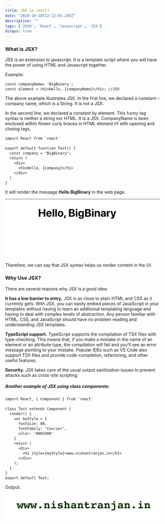 ```yaml
---
title: JSX in react?
date: "2020-10-18T22:12:03.284Z"
description: ""
tags: ['2020', 'React', 'Javascript', 'JSX']
disqus: true
---
```


### What is JSX?
JSX is an extension to javascript. It is a template script where you will have the power of using HTML and Javascript together.

Example:

```
const companyName= 'BigBinary';
const element = <h1>Hello, {companyName}</h1>; //JSX
```
The above example illustrates JSX. In the first line, we declared a constant – company name, which is a String. It is not a JSX.

In the second line, we declared a constant by element. This funny tag syntax is neither a string nor HTML. It is a JSX. CompanyName is been enclosed within flower curly braces in HTML element h1 with opening and closing tags.

```
import React from 'react'

export default function Test() {
  const company = "BigBinary";
  return (
    <div>
      <h1>Hello, {company}</h1>
    </div>
  )
}

```

It will render the message **Hello BigBinary** in the web page.

![BigBinary](BigBinary.jpg)

Therefore, we can say that JSX syntax helps us render content in the UI.

### Why Use JSX?
There are several reasons why JSX is a good idea:

**It has a low barrier to entry.** JSX is as close to plain HTML and CSS as it currently gets. With JSX, you can easily embed pieces of JavaScript in your templates without having to learn an additional templating language and having to deal with complex levels of abstraction. Any person familiar with HTML, CSS, and JavaScript should have no problem reading and understanding JSX templates.

**TypeScript support.** TypeScript supports the compilation of TSX files with type-checking. This means that, if you make a mistake in the name of an element or an attribute type, the compilation will fail and you’ll see an error message pointing to your mistake. Popular IDEs such as VS Code also support TSX files and provide code-completion, refactoring, and other useful features.

**Security.** JSX takes care of the usual output sanitization issues to prevent attacks such as cross-site scripting.

##### Another example of JSX using class components:
```
import React, { Component } from 'react'

class Test extends Component {
  render() {
    var myStyle = {
      fontSize: 80,
      fontFamily: 'Courier',
      color: '#003300'
    }
    return (
      <div>
        <h1 style={myStyle}>www.nishantranjan.in</h1>
      </div>
    );
  } 
}
export default Test;
```
Output:

![Nishant](nishantranjan.jpg)
